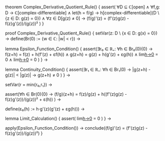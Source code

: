 theorem Complex_Derivative_Quotient_Rule() {
  assert(
    ∀D ⊆ ℂ[open] ∧ ∀f,g: D → ℂ[complex-differentiable] ∧
    let(h = f/g) →
    h[complex-differentiable](D \ {z ∈ D: g(z) = 0}) ∧
    ∀z ∈ D[g(z) ≠ 0] →
    (f/g)'(z) = (f'(z)g(z) - f(z)g'(z))/(g(z))²
  )
}

proof Complex_Derivative_Quotient_Rule() {
  setVar(z: D \ {x ∈ D: g(x) = 0}) →
  define(Br(0) := {w ∈ ℂ: |w| < r}) →
  
  lemma Epsilon_Function_Condition() {
    assert(∃r₀ ∈ ℝ₊: ∀h ∈ Br₀(0)\{0} →
      f(z+h) = f(z) + h(f'(z) + εf(h)) ∧
      g(z+h) = g(z) + h(g'(z) + εg(h)) ∧
      lim[h→0](εf(h)) = 0 ∧ lim[h→0](εg(h)) = 0
    )
  } →
  
  lemma Continuity_Condition() {
    assert(∃r₁ ∈ ℝ₊: ∀h ∈ Br₁(0) →
      |g(z+h) - g(z)| < |g(z)| →
      g(z+h) ≠ 0
    )
  } →
  
  setVar(r = min{r₀,r₁}) →
  
  assert(∀h ∈ Br(0)\{0} →
    (f/g)(z+h) = f(z)/g(z) + 
    h((f'(z)g(z) - f(z)g'(z))/(g(z))² + ε(h))
  ) →
  
  define(ε₀(h) := h·g'(z)(g'(z) + εg(h))) →
  
  lemma Limit_Calculation() {
    assert(
      lim[h→0](ε(h)) = 0
    )
  } →
  
  apply(Epsilon_Function_Condition()) →
  conclude((f/g)'(z) = (f'(z)g(z) - f(z)g'(z))/(g(z))²)
}